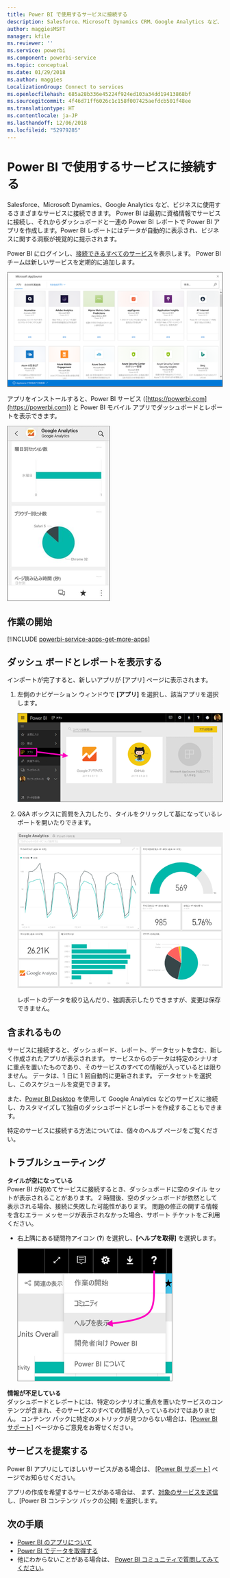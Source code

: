 ```yaml
---
title: Power BI で使用するサービスに接続する
description: Salesforce、Microsoft Dynamics CRM、Google Analytics など、ビジネスに使用するさまざまなサービスに接続します。
author: maggiesMSFT
manager: kfile
ms.reviewer: ''
ms.service: powerbi
ms.component: powerbi-service
ms.topic: conceptual
ms.date: 01/29/2018
ms.author: maggies
LocalizationGroup: Connect to services
ms.openlocfilehash: 685a28b336e45224f924ed103a34dd19413868bf
ms.sourcegitcommit: 4f46d71ff6026c1c158f007425aefdcb501f48ee
ms.translationtype: HT
ms.contentlocale: ja-JP
ms.lasthandoff: 12/06/2018
ms.locfileid: "52979285"
---
```

# <a name="connect-to-the-services-you-use-with-power-bi"></a>Power BI で使用するサービスに接続する
Salesforce、Microsoft Dynamics、Google Analytics など、ビジネスに使用するさまざまなサービスに接続できます。 Power BI は最初に資格情報でサービスに接続し、それからダッシュボードと一連の Power BI レポートで Power BI アプリを作成します。Power BI レポートにはデータが自動的に表示され、ビジネスに関する洞察が視覚的に提示されます。


Power BI にログインし、[接続できるすべてのサービス](https://app.powerbi.com/getdata/services)を表示します。 Power BI チームは新しいサービスを定期的に追加します。

![AppSource アプリ](media/service-connect-to-services/overview.png)

アプリをインストールすると、Power BI サービス ([https://powerbi.com](https://powerbi.com)) と Power BI モバイル アプリでダッシュボードとレポートを表示できます。 

![Power BI モバイル アプリの Google アナリティクス アプリ](media/service-connect-to-services/power-bi-service-mobile-app-240.png)

## <a name="get-started"></a>作業の開始
[!INCLUDE [powerbi-service-apps-get-more-apps](./includes/powerbi-service-apps-get-more-apps.md)]

## <a name="view-the-dashboard-and-reports"></a>ダッシュ ボードとレポートを表示する
インポートが完了すると、新しいアプリが [アプリ] ページに表示されます。

1. 左側のナビゲーション ウィンドウで **[アプリ]** を選択し、該当アプリを選択します。
   
     ![[アプリ] ページ](media/service-connect-to-services/power-bi-service-apps-open-app.png)
2. Q&A ボックスに質問を入力したり、タイルをクリックして基になっているレポートを開いたりできます。 
   
    ![Google アナリティクス ダッシュボード](media/service-connect-to-services/googleanalytics2.png)
   
    レポートのデータを絞り込んだり、強調表示したりできますが、変更は保存できません。

## <a name="whats-included"></a>含まれるもの
サービスに接続すると、ダッシュボード、レポート、データセットを含む、新しく作成されたアプリが表示されます。 サービスからのデータは特定のシナリオに重点を置いたものであり、そのサービスのすべての情報が入っているとは限りません。 データは、1 日に 1 回自動的に更新されます。 データセットを選択し、このスケジュールを変更できます。

また、[Power BI Desktop](desktop-get-the-desktop.md) を使用して Google Analytics などのサービスに接続し、カスタマイズして独自のダッシュボードとレポートを作成することもできます。  

特定のサービスに接続する方法については、個々のヘルプ ページをご覧ください。

## <a name="troubleshooting"></a>トラブルシューティング
**タイルが空になっている**  
Power BI が初めてサービスに接続するとき、ダッシュボードに空のタイル セットが表示されることがあります。 2 時間後、空のダッシュボードが依然として表示される場合、接続に失敗した可能性があります。 問題の修正の関する情報を含むエラー メッセージが表示されなかった場合、サポート チケットをご利用ください。

* 右上隅にある疑問符アイコン (**?**) を選択し、**[ヘルプを取得]** を選択します。
  
    ![[ヘルプを取得] アイコン](media/service-connect-to-services/power-bi-service-get-help.png)

**情報が不足している**  
ダッシュボードとレポートには、特定のシナリオに重点を置いたサービスのコンテンツが含まれ、そのサービスのすべての情報が入っているわけではありません。 コンテンツ パックに特定のメトリックが見つからない場合は、[[Power BI サポート]](https://support.powerbi.com/forums/265200-power-bi) ページからご意見をお寄せください。

## <a name="suggesting-services"></a>サービスを提案する
Power BI アプリにしてほしいサービスがある場合は、 [[Power BI サポート]](https://support.powerbi.com/forums/265200-power-bi) ページでお知らせください。

アプリの作成を希望するサービスがある場合は、 まず、[対象のサービスを送信](https://azure.microsoft.com/marketplace/programs/certified/apply/)し、[Power BI コンテンツ パックの公開] を選択します。

## <a name="next-steps"></a>次の手順
* [Power BI のアプリについて](service-install-use-apps.md)
* [Power BI でデータを取得する](service-get-data.md)
* 他にわからないことがある場合は、 [Power BI コミュニティで質問してみてください](http://community.powerbi.com/)。

